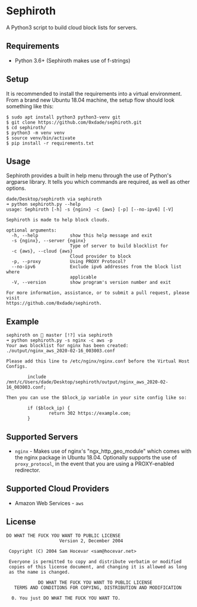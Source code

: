 # Sephiroth

A Python3 script to build cloud block lists for servers.

## Requirements

* Python 3.6+ (Sephiroth makes use of f-strings)

## Setup

It is recommended to install the requirements into a virtual environment. From a brand new Ubuntu 18.04 machine, the setup flow should look something like this:

```
$ sudo apt install python3 python3-venv git
$ git clone https://github.com/0xdade/sephiroth.git
$ cd sephiroth/
$ python3 -m venv venv
$ source venv/bin/activate
$ pip install -r requirements.txt
```

## Usage

Sephiroth provides a built in help menu through the use of Python's argparse library. It tells you which commands are required, as well as other options.

```
dade/Desktop/sephiroth via sephiroth
➜ python sephiroth.py --help
usage: Sephiroth [-h] -s {nginx} -c {aws} [-p] [--no-ipv6] [-V]

Sephiroth is made to help block clouds.

optional arguments:
  -h, --help            show this help message and exit
  -s {nginx}, --server {nginx}
                        Type of server to build blocklist for
  -c {aws}, --cloud {aws}
                        Cloud provider to block
  -p, --proxy           Using PROXY Protocol?
  --no-ipv6             Exclude ipv6 addresses from the block list where
                        applicable
  -V, --version         show program's version number and exit

For more information, assistance, or to submit a pull request, please visit
https://github.com/0xdade/sephiroth.
```

## Example

```
sephiroth on  master [!?] via sephiroth
➜ python sephiroth.py -s nginx -c aws -p
Your aws blocklist for nginx has been created: ./output/nginx_aws_2020-02-16_003003.conf

Please add this line to /etc/nginx/nginx.conf before the Virtual Host Configs.

        include /mnt/c/Users/dade/Desktop/sephiroth/output/nginx_aws_2020-02-16_003003.conf;

Then you can use the $block_ip variable in your site config like so:

        if ($block_ip) {
                return 302 https://example.com;
        }
```


## Supported Servers

* `nginx` - Makes use of nginx's "ngx_http_geo_module" which comes with the nginx package in Ubuntu 18.04. Optionally supports the use of `proxy_protocol`, in the event that you are using a PROXY-enabled redirector.

## Supported Cloud Providers

* Amazon Web Services - `aws`

## License

```
DO WHAT THE FUCK YOU WANT TO PUBLIC LICENSE 
                    Version 2, December 2004 

 Copyright (C) 2004 Sam Hocevar <sam@hocevar.net> 

 Everyone is permitted to copy and distribute verbatim or modified 
 copies of this license document, and changing it is allowed as long 
 as the name is changed. 

            DO WHAT THE FUCK YOU WANT TO PUBLIC LICENSE 
   TERMS AND CONDITIONS FOR COPYING, DISTRIBUTION AND MODIFICATION 

  0. You just DO WHAT THE FUCK YOU WANT TO.
```